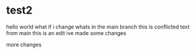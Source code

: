 # test2

hello world what if i change whats in the main branch this is conflicted text from main
this is an edit
ive made some changes

more changes
